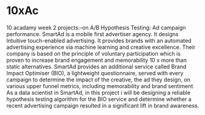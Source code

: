 # 10xAc
10 acadamy week 2 projects:-on A/B Hypothesis Testing: Ad campaign performance.
SmartAd is a mobile first advertiser agency. It designs Intuitive touch-enabled advertising. It provides brands with an automated advertising experience via machine learning and creative excellence. Their company is based on the principle of voluntary participation which is proven to increase brand engagement and memorability 10 x more than static alternatives. SmartAd provides an additional service called Brand Impact Optimiser (BIO), a lightweight questionnaire, served with every campaign to determine the impact of the creative, the ad they design, on various upper funnel metrics, including memorability and brand sentiment As a data scientist in SmartAd, in this project i will be designing a reliable hypothesis testing algorithm for the BIO service and determine whether a recent advertising campaign resulted in a significant lift in brand awareness.

 